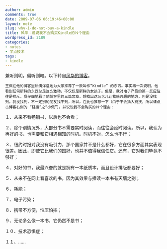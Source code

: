 ```yaml
---
author: admin
comments: true
date: 2009-07-06 06:19:46+00:00
layout: note
slug: why-i-do-not-buy-a-kindle
title: 风华：说说我不会购买Kindle的Ｎ个理由
wordpress_id: 2189
categories:
- notes
- 学点技术
tags:
- kindle
---
```


兼听则明，偏听则暗。以下转自[风华的博客](http://fenghua09.blogbus.com/logs/41960186.html)。

    王佩在他的博客里热情洋溢地为大家推荐了一款叫作“Kindle” 的东西。事实再一次说明，他看到任何新鲜的东西总是这么激动，不仅仅是新鲜的女孩子。但是，我对电子产品的第一反应往往是排斥。我仔细地看了他博客里的三篇文章，想找出这玩艺儿让我感兴趣的地方，但是没找到。我没找到，不一定别的朋友找不到，所以，在此也推荐一下（由于不会插入链接，所以请点击博客右侧的 “链接”之“小佩”）。并说说我不会购买的Ｎ个理由：

  １、从来不看畅销书，以后也不会看；

  ２、除个别情况外，大部分书不需要实时阅读，而往往会延时阅读。所以，我认为再好的书，也需要和它相遇相知的时机。时机不对，怎么也不行；

  ３、纽约时报对我没有吸引力，那个国家并不是什么都好，它在很多方面其实表现很差。因此，即使它比我们的国好，也并不值得我信任它。还有，它对我们毕竟不够好；

  ４、对好的书，我最兴奋的就是拥有一本纸质本，而且设计排版都要好；

  ５、从来不在网上看喜欢的书，因为其效果与捧读一本书有天壤之别；

  ６、耗能；

  ７、电子污染；

  ８、携带不方便，怕压怕摔；

  ９、无论多么像一本书，它仍然不是书；

  １０、技术恐惧症；

  １１、……
